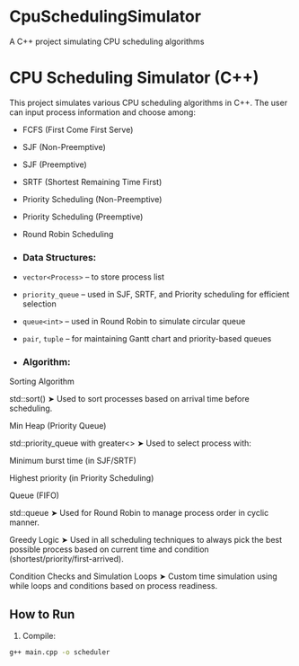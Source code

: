 # CpuSchedulingSimulator
A C++ project simulating CPU scheduling algorithms


# CPU Scheduling Simulator (C++)

This project simulates various CPU scheduling algorithms in C++. The user can input process information and choose among:

- FCFS (First Come First Serve)
- SJF (Non-Preemptive)
- SJF (Preemptive)
- SRTF (Shortest Remaining Time First)
- Priority Scheduling (Non-Preemptive)
- Priority Scheduling (Preemptive)
- Round Robin Scheduling

- ### Data Structures:
- `vector<Process>` – to store process list
- `priority_queue` – used in SJF, SRTF, and Priority scheduling for efficient selection
- `queue<int>` – used in Round Robin to simulate circular queue
- `pair`, `tuple` – for maintaining Gantt chart and priority-based queues
- ### Algorithm:
Sorting Algorithm

std::sort()
➤ Used to sort processes based on arrival time before scheduling.

Min Heap (Priority Queue)

std::priority_queue with greater<>
➤ Used to select process with:

Minimum burst time (in SJF/SRTF)

Highest priority (in Priority Scheduling)

Queue (FIFO)

std::queue<int>
➤ Used for Round Robin to manage process order in cyclic manner.

Greedy Logic
➤ Used in all scheduling techniques to always pick the best possible process based on current time and condition (shortest/priority/first-arrived).

Condition Checks and Simulation Loops
➤ Custom time simulation using while loops and conditions based on process readiness.


## How to Run

1. Compile:
```bash
g++ main.cpp -o scheduler
